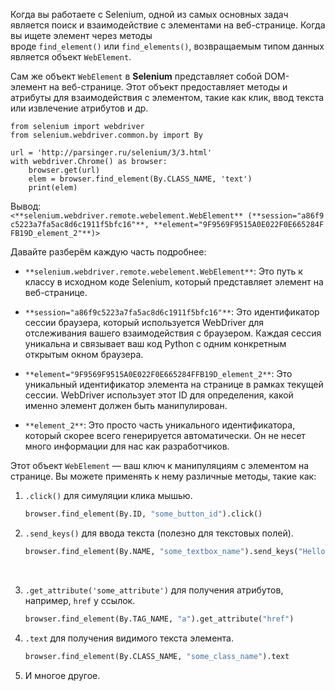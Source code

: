 Когда вы работаете с Selenium, одной из самых основных задач является поиск и взаимодействие с элементами на веб-странице. Когда вы ищете элемент через методы вроде `find_element()` или `find_elements()`, возвращаемым типом данных является объект `WebElement`.

Сам же объект `WebElement` в **Selenium** представляет собой DOM-элемент на веб-странице. Этот объект предоставляет методы и атрибуты для взаимодействия с элементом, такие как клик, ввод текста или извлечение атрибутов и др.

```vbnet
from selenium import webdriver
from selenium.webdriver.common.by import By

url = 'http://parsinger.ru/selenium/3/3.html'
with webdriver.Chrome() as browser:
    browser.get(url)
    elem = browser.find_element(By.CLASS_NAME, 'text')
    print(elem)
```

Вывод:  
`<**selenium.webdriver.remote.webelement.WebElement** (**session="a86f9c5223a7fa5ac8d6c1911f5bfc16"**, **element="9F9569F9515A0E022F0E665284FFB19D_element_2"**)>`

Давайте разберём каждую часть подробнее:

- `**selenium.webdriver.remote.webelement.WebElement**`: Это путь к классу в исходном коде Selenium, который представляет элемент на веб-странице.
    
- `**session="a86f9c5223a7fa5ac8d6c1911f5bfc16"**`: Это идентификатор сессии браузера, который используется WebDriver для отслеживания вашего взаимодействия с браузером. Каждая сессия уникальна и связывает ваш код Python с одним конкретным открытым окном браузера.
    
- `**element="9F9569F9515A0E022F0E665284FFB19D_element_2**`: Это уникальный идентификатор элемента на странице в рамках текущей сессии. WebDriver использует этот ID для определения, какой именно элемент должен быть манипулирован.
    
- `**element_2**`: Это просто часть уникального идентификатора, который скорее всего генерируется автоматически. Он не несет много информации для нас как разработчиков.
    

Этот объект `WebElement` — ваш ключ к манипуляциям с элементом на странице. Вы можете применять к нему различные методы, такие как:

1. `.click()` для симуляции клика мышью.
    
    ```python
    browser.find_element(By.ID, "some_button_id").click()
    ```
    
2. `.send_keys()` для ввода текста (полезно для текстовых полей).
    
    ```python
    browser.find_element(By.NAME, "some_textbox_name").send_keys("Hello, World!")
    ```
    
      
     
3. `.get_attribute('some_attribute')` для получения атрибутов, например, `href` у ссылок.
    
    ```python
    browser.find_element(By.TAG_NAME, "a").get_attribute("href")
    ```
    
4. `.text` для получения видимого текста элемента.
    
    ```python
    browser.find_element(By.CLASS_NAME, "some_class_name").text
    ```
    
5. И многое другое.